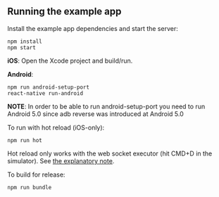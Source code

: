 ## Running the example app

Install the example app dependencies and start the server:

```
npm install
npm start
```

**iOS**: Open the Xcode project and build/run.

**Android**:

```shell
npm run android-setup-port
react-native run-android
```

**NOTE**: In order to be able to run android-setup-port you need to run Android 5.0 since adb reverse was introduced at Android 5.0

To run with hot reload (iOS-only):

```
npm run hot
```

Hot reload only works with the web socket executor (hit CMD+D in the simulator). See [the explanatory note](https://github.com/mjohnston/react-native-webpack-server#hot-module-replacement).

To build for release:

```
npm run bundle
```
